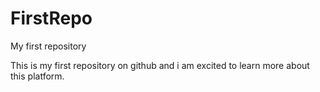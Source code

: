 # FirstRepo
My first repository

 This is my first repository on github and i am excited to learn more about this platform.


